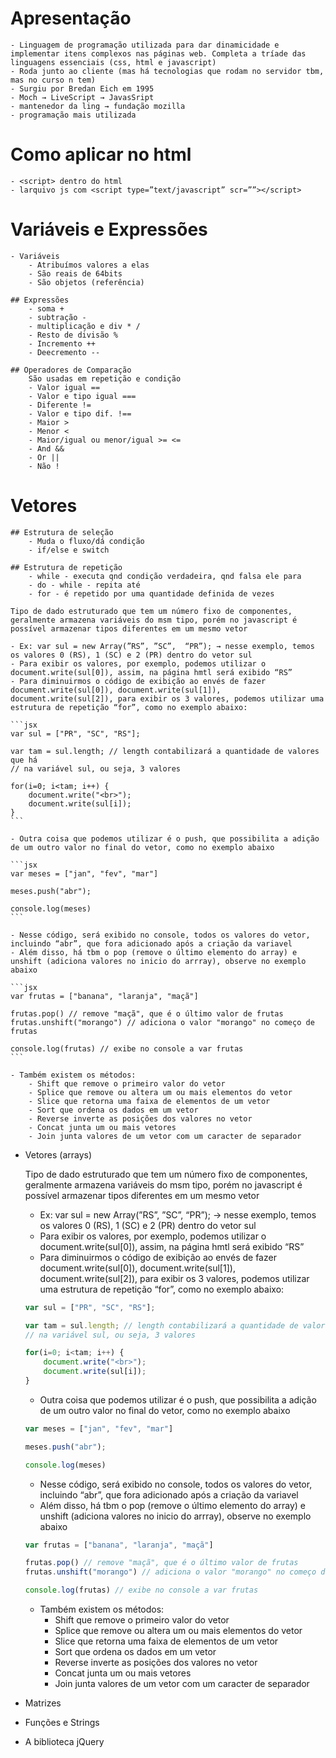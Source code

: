 # Apresentação
    - Linguagem de programação utilizada para dar dinamicidade e implementar itens complexos nas páginas web. Completa a tríade das linguagens essenciais (css, html e javascript)
    - Roda junto ao cliente (mas há tecnologias que rodam no servidor tbm, mas no curso n tem)
    - Surgiu por Bredan Eich em 1995
    - Moch → LiveScript → JavasSript
    - mantenedor da ling → fundação mozilla
    - programação mais utilizada

# Como aplicar no html
    - <script> dentro do html
    - larquivo js com <script type=”text/javascript” scr=””></script>

# Variáveis e Expressões
    - Variáveis
        - Atribuímos valores a elas
        - São reais de 64bits
        - São objetos (referência)

    ## Expressões
        - soma +
        - subtração -
        - multiplicação e div * /
        - Resto de divisão %
        - Incremento ++
        - Deecremento --

    ## Operadores de Comparação
        São usadas em repetição e condição
        - Valor igual ==
        - Valor e tipo igual ===
        - Diferente !=
        - Valor e tipo dif. !==
        - Maior >
        - Menor <
        - Maior/igual ou menor/igual >= <=
        - And &&
        - Or ||
        - Não !
        
# Vetores
    ## Estrutura de seleção
        - Muda o fluxo/dá condição
        - if/else e switch

    ## Estrutura de repetição
        - while - executa qnd condição verdadeira, qnd falsa ele para
        - do - while - repita até
        - for - é repetido por uma quantidade definida de vezes

    Tipo de dado estruturado que tem um número fixo de componentes, geralmente armazena variáveis do msm tipo, porém no javascript é possível armazenar tipos diferentes em um mesmo vetor

    - Ex: var sul = new Array(”RS”, ”SC”,  “PR”); → nesse exemplo, temos os valores 0 (RS), 1 (SC) e 2 (PR) dentro do vetor sul
    - Para exibir os valores, por exemplo, podemos utilizar o document.write(sul[0]), assim, na página hmtl será exibido “RS”
    - Para diminuirmos o código de exibição ao envés de fazer document.write(sul[0]), document.write(sul[1]), document.write(sul[2]), para exibir os 3 valores, podemos utilizar uma estrutura de repetição “for”, como no exemplo abaixo:
    
    ```jsx
    var sul = ["PR", "SC", "RS"];

    var tam = sul.length; // length contabilizará a quantidade de valores que há
    // na variável sul, ou seja, 3 valores

    for(i=0; i<tam; i++) {
        document.write("<br>");
        document.write(sul[i]);
    }
    ```

    - Outra coisa que podemos utilizar é o push, que possibilita a adição de um outro valor no final do vetor, como no exemplo abaixo

    ```jsx
    var meses = ["jan", "fev", "mar"]

    meses.push("abr");

    console.log(meses)
    ```

    - Nesse código, será exibido no console, todos os valores do vetor, incluindo “abr”, que fora adicionado após a criação da variavel
    - Além disso, há tbm o pop (remove o último elemento do array) e unshift (adiciona valores no inicio do arrray), observe no exemplo abaixo

    ```jsx
    var frutas = ["banana", "laranja", "maçã"]

    frutas.pop() // remove "maçã", que é o último valor de frutas
    frutas.unshift("morango") // adiciona o valor "morango" no começo de frutas

    console.log(frutas) // exibe no console a var frutas
    ```

    - Também existem os métodos:
        - Shift que remove o primeiro valor do vetor
        - Splice que remove ou altera um ou mais elementos do vetor
        - Slice que retorna uma faixa de elementos de um vetor
        - Sort que ordena os dados em um vetor
        - Reverse inverte as posições dos valores no vetor
        - Concat junta um ou mais vetores
        - Join junta valores de um vetor com um caracter de separador

- Vetores (arrays)
    
    Tipo de dado estruturado que tem um número fixo de componentes, geralmente armazena variáveis do msm tipo, porém no javascript é possível armazenar tipos diferentes em um mesmo vetor
    
    - Ex: var sul = new Array(”RS”, ”SC”,  “PR”); → nesse exemplo, temos os valores 0 (RS), 1 (SC) e 2 (PR) dentro do vetor sul
    - Para exibir os valores, por exemplo, podemos utilizar o document.write(sul[0]), assim, na página hmtl será exibido “RS”
    - Para diminuirmos o código de exibição ao envés de fazer document.write(sul[0]), document.write(sul[1]), document.write(sul[2]), para exibir os 3 valores, podemos utilizar uma estrutura de repetição “for”, como no exemplo abaixo:
    
    ```jsx
    var sul = ["PR", "SC", "RS"];
    
    var tam = sul.length; // length contabilizará a quantidade de valores que há
    // na variável sul, ou seja, 3 valores
    
    for(i=0; i<tam; i++) {
    	document.write("<br>");
    	document.write(sul[i]);
    }
    ```
    
    - Outra coisa que podemos utilizar é o push, que possibilita a adição de um outro valor no final do vetor, como no exemplo abaixo
    
    ```jsx
    var meses = ["jan", "fev", "mar"]
    
    meses.push("abr");
    
    console.log(meses)
    ```
    
    - Nesse código, será exibido no console, todos os valores do vetor, incluindo “abr”, que fora adicionado após a criação da variavel
    - Além disso, há tbm o pop (remove o último elemento do array) e unshift (adiciona valores no inicio do arrray), observe no exemplo abaixo
    
    ```jsx
    var frutas = ["banana", "laranja", "maçã"]
    
    frutas.pop() // remove "maçã", que é o último valor de frutas
    frutas.unshift("morango") // adiciona o valor "morango" no começo de frutas
    
    console.log(frutas) // exibe no console a var frutas
    ```
    
    - Também existem os métodos:
        - Shift que remove o primeiro valor do vetor
        - Splice que remove ou altera um ou mais elementos do vetor
        - Slice que retorna uma faixa de elementos de um vetor
        - Sort que ordena os dados em um vetor
        - Reverse inverte as posições dos valores no vetor
        - Concat junta um ou mais vetores
        - Join junta valores de um vetor com um caracter de separador
- Matrizes
- Funções e Strings
- A biblioteca jQuery